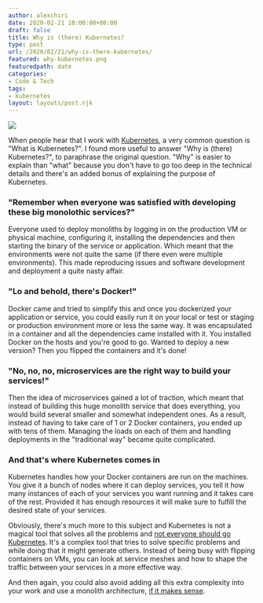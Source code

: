 ```yaml
---
author: alexchiri
date: 2020-02-21 10:00:00+00:00
draft: false
title: Why is (there) Kubernetes?
type: post
url: /2020/02/21/why-is-there-kubernetes/
featured: why-kubernetes.png
featuredpath: date
categories:
- Code & Tech
tags:
- kubernetes
layout: layouts/post.njk
---
```


![](/img/why-kubernetes.png)

When people hear that I work with [Kubernetes](https://kubernetes.io/), a very common question is "What is Kubernetes?". I found more useful to answer "Why is (there) Kubernetes?", to paraphrase the original question. "Why" is easier to explain than "what" because you don't have to go too deep in the technical details and there's an added bonus of explaining the purpose of Kubernetes.

### "Remember when everyone was satisfied with developing these big monolothic services?"

Everyone used to deploy monoliths by logging in on the production VM or physical machine, configuring it, installing the dependencies and then starting the binary of the service or application. Which meant that the environments were not quite the same (if there even were multiple environments). This made reproducing issues and software development and deployment a quite nasty affair. 

### "Lo and behold, there's Docker!"

Docker came and tried to simplify this and once you dockerized your application or service, you could easily run it on your local or test or staging or production environment more or less the same way. It was encapsulated in a container and all the dependencies came installed with it. You installed Docker on the hosts and you're good to go. Wanted to deploy a new version? Then you flipped the containers and it's done!

### "No, no, no, microservices are the right way to build your services!"

Then the idea of microservices gained a lot of traction, which meant that instead of building this huge monolith service that does everything, you would build several smaller and somewhat independent ones. As a result, instead of having to take care of 1 or 2 Docker containers, you ended up with tens of them. Managing the loads on each of them and handling deployments in the "traditional way" became quite complicated. 

### And that's where Kubernetes comes in

Kubernetes handles how your Docker containers are run on the machines. You give it a bunch of nodes where it can deploy services, you tell it how many instances of each of your services you want running and it takes care of the rest. Provided it has enough resources it will make sure to fulfill the desired state of your services. 

Obviously, there's much more to this subject and Kubernetes is not a magical tool that solves all the problems and [not everyone should go Kubernetes](https://www.youtube.com/watch?v=9wvEwPLcLcA). It's a complex tool that tries to solve specific problems and while doing that it might generate others. Instead of being busy with flipping containers on VMs, you can look at service meshes and how to shape the traffic between your services in a more effective way.

And then again, you could also avoid adding all this extra complexity into your work and use a monolith architecture, [if it makes sense](https://changelog.com/posts/monoliths-are-the-future). 